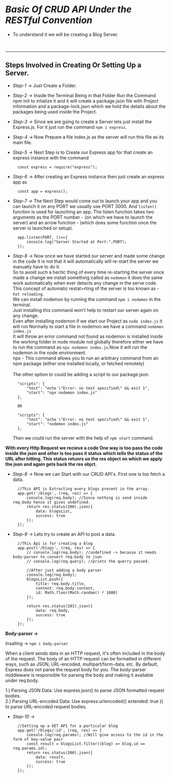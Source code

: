 # *Basic Of CRUD API Under the RESTful Convention*
- To understand it we will be creating a Blog Server.

<br>

---

## Steps Involved in Creating Or Setting Up a Server.
- *Step-1 ->* Just Create a Folder.

- *Step-2 ->* Inside the Terminal Being in that Folder Run the Command npm init to intialize it and it will create a package.json file with Project information and a package-lock.json which we hold the details about the packages being used inside the Project. 

- *Step-3 ->* Since we are going to create a Server lets just install the Express.js. For it just run the command `npm i express`.

- *Step-4 ->* Now Prepare a file index.js as the server will run this file as its main file.

- *Step-5 ->* Next Step is to Create our Express app for that create an express instance with the command

        const express = require("express");

- *Step-6 ->* After creating an Express instance then just create an express app as

        const app = express();

- *Step-7 ->* The Next Step would come out to launch your app and you can launch it on any PORT we usually use PORT 3000. And `listen()` function is used for launching an app.
    The listen function takes two arguments as the PORT number - (on which we have to launch the server) and an arrow function - (which does some function once the server is launched or setup).
    
        app.listen(PORT, ()=>{
            console.log("Server Started at Port:",PORT);
        });

- *Step-8 ->* Now once we have started our server and made some change in the code it is not that it will automatically will re-start the server we manually have to do it.<br>
    So to avoid such a hectic thing of every time re-starting the server once made a change we install something called as `nodemon` it does the same work automatically when ever detacts any change in the serve code. This concept of automatic restat=rting of the server is too known as - `hot reloading`.<br>
    We can install nodemon by running the command `npm i nodemon` in the terminal.<br>
    Just installing this command won't help to restart our server again on any change.<br>
    Even after installing nodemon if we start our Project as `node index.js` it will run Normally to start a file in nodemon we have a command `nodemon index.js`<br>
    It will throw an error command not found as nodemon is installed inside the working folder in node module not globally therefore either we have to run the command as
    `npx nodemon index.js`.Now it will run the nodemon in the node environment.<br>
    npx -  This command allows you to run an arbitrary command from an npm package (either one installed locally, or fetched remotely)<br><br>
    The other option to could be adding a script to our package.json.

        "scripts": {
            "test": "echo \"Error: no test specified\" && exit 1",
            "start": "npx nodemon index.js"
        },

        OR

        "scripts": {
            "test": "echo \"Error: no test specified\" && exit 1",
            "start": "nodemon index.js"
        },
    Then we could run the server with the help of `npm start` command.

**With every Http Request we recieve a code One way is too pass the code inside the json and other is too pass it status which tells the status of the URL after hitting. This status retunrs us the res object on which we apply the json and again gets back the res objct.**
- *Step-8 ->* Now we can Start with our CRUD API's. First one is too fetch a data.
        
        //This API is Extracting every blogs present in the array.
        app.get('/blogs', (req, res) => {
            console.log(req.body); //Since nothing is send inside req.body hence it gives undefined.
            return res.status(200).json({
                data: blogsList,
                success: true
            });
        });

- *Step-9 ->* Lets try to create an API to post a data.

        //This Api is for creating a blog
        app.post('/blogs', (req, res) => {
            // console.log(req.body); //undefined -> because it needs body-parser to convert req.body to json
            // console.log(req.query); //prints the querry passed.

            //After just adding a body parser
            console.log(req.body);
            blogsList.push({
                title: req.body.title, 
                content: req.body.content, 
                id: Math.floor(Math.random() * 1000)
            });

            return res.status(201).json({
                data: req.body,
                success: true
            });
        });

**Body-parser ->**

Insalling -> `npm i body-parser`

When a client sends data in an HTTP request, it's often included in the body of the request. The body of an HTTP request can be formatted in different ways, such as JSON, URL-encoded, multipart/form-data, etc. By default, Express does not parse the request body for you. The body-parser middleware is responsible for parsing the body and making it available under req.body.

1.) Parsing JSON Data: Use express.json() to parse JSON formatted request bodies.<br>
2.) Parsing URL-encoded Data: Use express.urlencoded({ extended: true }) to parse URL-encoded request bodies.

- *Step-10 ->* 

        //Setting up a GET API for a particular blog
        app.get('/blogs/:id', (req, res) => {
            console.log(req.params); //Will give access to the id in the form of key-value pair
            const result = blogsList.filter((blog) => blog.id == req.params.id);
            return res.status(200).json({
                data: result,
                success: true
            });
        });